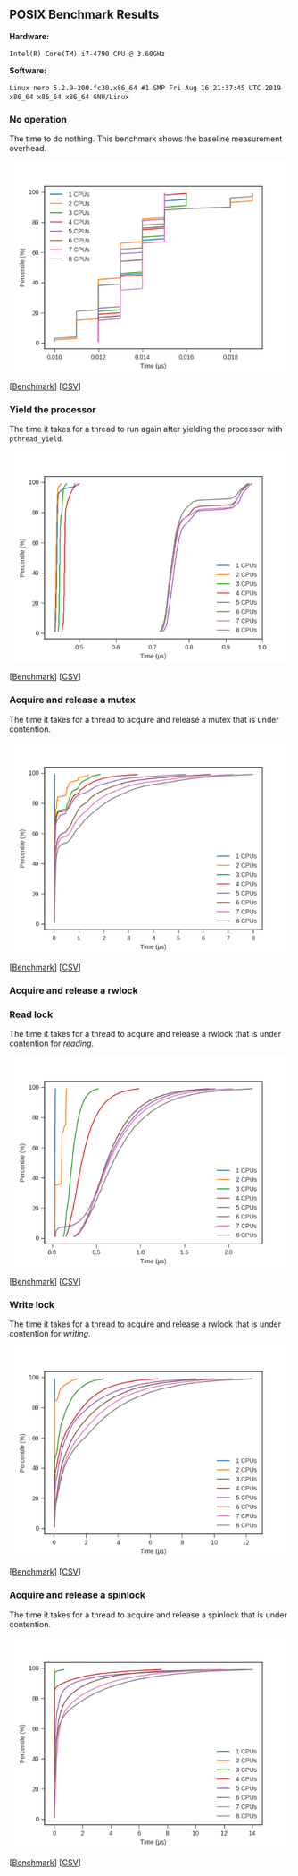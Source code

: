 ## POSIX Benchmark Results

**Hardware:**

```
Intel(R) Core(TM) i7-4790 CPU @ 3.60GHz
```

**Software:**

```
Linux nero 5.2.9-200.fc30.x86_64 #1 SMP Fri Aug 16 21:37:45 UTC 2019 x86_64 x86_64 x86_64 GNU/Linux
```

### No operation 

The time to do nothing. This benchmark shows the baseline measurement overhead.

![pthread-nop](bench-pthread-nop.png)

[[Benchmark](https://github.com/penberg/posixbench/blob/master//bench-pthread-nop.c)] [[CSV](bench-pthread-nop.csv)]

### Yield the processor

The time it takes for a thread to run again after yielding the processor with `pthread_yield`.

![pthread-yield](bench-pthread-yield.png)

[[Benchmark](https://github.com/penberg/posixbench/blob/master//bench-pthread-yield.c)] [[CSV](bench-pthread-yield.csv)]

### Acquire and release a mutex

The time it takes for a thread to acquire and release a mutex that is under contention.

![pthread-mutex](bench-pthread-mutex.png)

[[Benchmark](https://github.com/penberg/posixbench/blob/master//bench-pthread-mutex.c)] [[CSV](bench-pthread-mutex.csv)]

### Acquire and release a rwlock

### Read lock

The time it takes for a thread to acquire and release a rwlock that is under contention for _reading_.

![pthread-rwlock](bench-pthread-rwlock-rd.png)

[[Benchmark](https://github.com/penberg/posixbench/blob/master//bench-pthread-rwlock-rd.c)] [[CSV](bench-pthread-rwlock-rd.csv)]

### Write lock

The time it takes for a thread to acquire and release a rwlock that is under contention for _writing_.

![pthread-rwlock](bench-pthread-rwlock-wr.png)

[[Benchmark](https://github.com/penberg/posixbench/blob/master//bench-pthread-rwlock-wr.c)] [[CSV](bench-pthread-rwlock-wr.csv)]

### Acquire and release a spinlock

The time it takes for a thread to acquire and release a spinlock that is under contention.

![pthread-spinlock](bench-pthread-spinlock.png)

[[Benchmark](https://github.com/penberg/posixbench/blob/master//bench-pthread-spinlock.c)] [[CSV](bench-pthread-spinlock.csv)]
